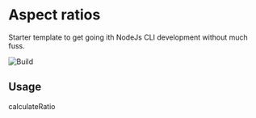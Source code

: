 # Aspect ratios

Starter template to get going ith NodeJs CLI development without much fuss.

![Build](https://github.com/shubhranshu/aspect-ratio/workflows/Build/badge.svg)

## Usage

calculateRatio
